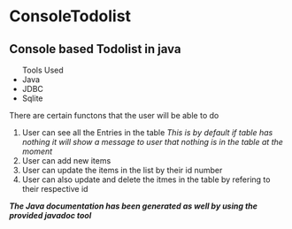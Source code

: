 # ConsoleTodolist
<h2>Console based Todolist in java </h2>
<ul>
  Tools Used
  <li>Java</li>
  <li>JDBC</li>
  <li>Sqlite</li>
  </ul>
  <p>There are certain functons that the user will be able to do
    <ol>
      <li>User can see all the Entries in the table <i>This is by default if table has nothing it will show a message to user that nothing is in the table at the moment</i></li>
      <li>User can add new items</li>
      <li>User can update the items in the list by their id number</li>
      <li>User can also update and delete the itmes in the table by refering to their respective id</li>
     </ol>
</p>
  
 <b><i>The Java documentation has been generated as well by using the provided javadoc tool</i></b>
